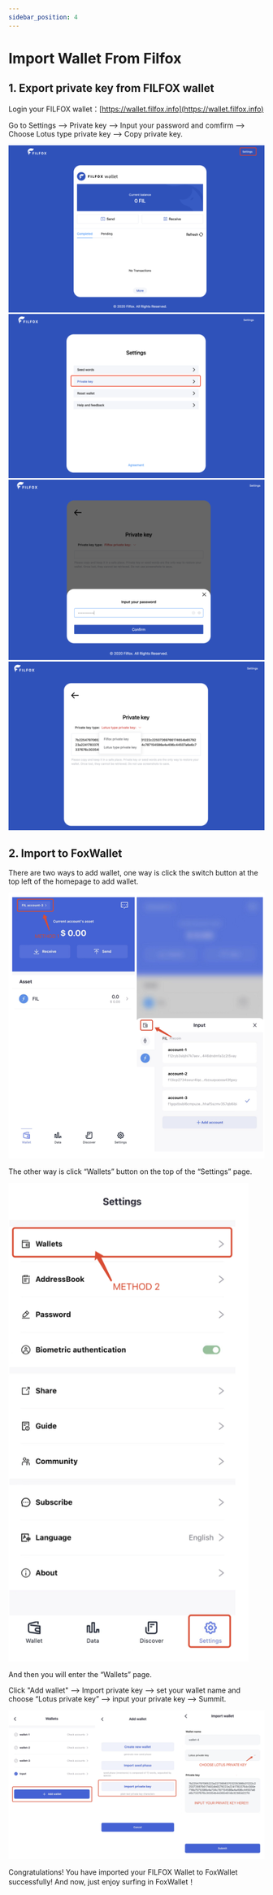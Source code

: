 ```yaml
---
sidebar_position: 4
---
```


# Import Wallet From Filfox

## 1. Export private key from FILFOX wallet

Login your FILFOX wallet：[https://wallet.filfox.info](https://wallet.filfox.info)

Go to Settings —> Private key —> Input your password and comfirm —> Choose Lotus type private key —> Copy private key.

![](../img/filfox-export-0.png)
![](../img/filfox-export-1.png)
![](../img/filfox-export-2.png)
![](../img/filfox-export-3.png)

## 2. Import to FoxWallet

There are two ways to add wallet, one way is click the switch button at the top left of the homepage to add wallet. 

![](../img/add-wallet-1.png)

The other way is click “Wallets” button on the top of the “Settings” page.

![](../img/add-wallet-2.png)

And then you will enter the “Wallets” page.

Click "Add wallet" —> Import private key —> set your wallet name and choose “Lotus private key” —> input your private key —> Summit.

![](../img/import-lotus.png)

Congratulations! You have imported your FILFOX Wallet to FoxWallet successfully! And now, just enjoy surfing in FoxWallet！
